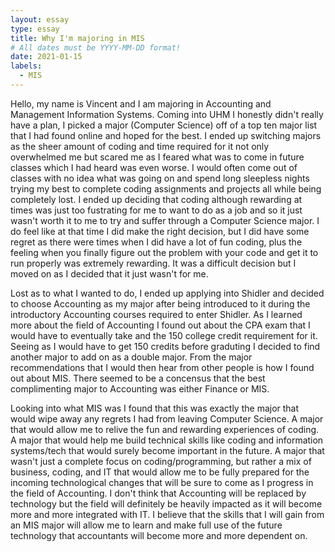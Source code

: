 ```yaml
---
layout: essay
type: essay
title: Why I'm majoring in MIS
# All dates must be YYYY-MM-DD format!
date: 2021-01-15
labels:
  - MIS
---
```


Hello, my name is Vincent and I am majoring in Accounting and Management Information Systems. Coming into UHM I honestly didn't really have a plan, I picked a major (Computer Science) off of a top ten major list that I had found online and hoped for the best. I ended up switching majors as the sheer amount of coding and time required for it not only overwhelmed me but scared me as I feared what was to come in future classes which I had heard was even worse. I would often come out of classes with no idea what was going on and spend long sleepless nights trying my best to complete coding assignments and projects all while being completely lost. I ended up deciding that coding although rewarding at times was just too fustrating for me to want to do as a job and so it just wasn't worth it to me to try and suffer through a Computer Science major. I do feel like at that time I did make the right decision, but I did have some regret as there were times when I did have a lot of fun coding, plus the feeling when you finally figure out the problem with your code and get it to run properly was extremely rewarding. It was a difficult decision but I moved on as I decided that it just wasn't for me.

Lost as to what I wanted to do, I ended up applying into Shidler and decided to choose Accounting as my major after being introduced to it during the introductory Accounting courses required to enter Shidler. As I learned more about the field of Accounting I found out about the CPA exam that I would have to eventually take and the 150 college credit requirement for it. Seeing as I would have to get 150 credits before graduting I decided to find another major to add on as a double major. From the major recommendations that I would then hear from other people is how I found out about MIS. There seemed to be a concensus that the best complimenting major to Accounting was either Finance or MIS.

Looking into what MIS was I found that this was exactly the major that would wipe away any regrets I had from leaving Computer Science. A major that would allow me to relive the fun and rewarding experiences of coding. A major that would help me build technical skills like coding and information systems/tech that would surely become important in the future. A major that wasn't just a complete focus on coding/programming, but rather a mix of business, coding, and IT that would allow me to be fully prepared for the incoming technological changes that will be sure to come as I progress in the field of Accounting. I don't think that Accounting will be replaced by technology but the field will definitely be heavily impacted as it will become more and more integrated with IT. I believe that the skills that I will gain from an MIS major will allow me to learn and make full use of the future technology that accountants will become more and more dependent on.

